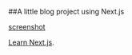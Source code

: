##A little blog project using Next.js

[screenshot](https://github.com/elbowgrrl/Next-js-Blog/blob/master/public/images/Screen%20Shot%202021-09-22%20at%2012.25.42%20PM.png)



[Learn Next.js](https://nextjs.org/learn).